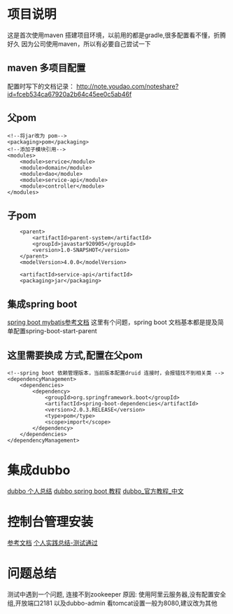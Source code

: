 # 项目说明
这是首次使用maven 搭建项目环境，以前用的都是gradle,很多配置看不懂，折腾好久
因为公司使用maven，所以有必要自己尝试一下

## maven 多项目配置
配置时写下的文档记录： http://note.youdao.com/noteshare?id=fceb534ca67920a2b64c45ee0c5ab46f

父pom
--
    <!--将jar改为 pom-->
    <packaging>pom</packaging>
    <!--添加子模块引用-->
    <modules>
        <module>service</module>
        <module>domain</module>
        <module>dao</module>
        <module>service-api</module>
        <module>controller</module>
    </modules>
    
子pom
--
        <parent>
            <artifactId>parent-system</artifactId>
            <groupId>javastar920905</groupId>
            <version>1.0-SNAPSHOT</version>
        </parent>
        <modelVersion>4.0.0</modelVersion>
    
        <artifactId>service-api</artifactId>
        <packaging>jar</packaging>

## 集成spring boot 
[spring boot mybatis参考文档](http://note.youdao.com/noteshare?id=a4ae45c118dee63658e4a4a1e85bf0a9&sub=5B30651D819F4247991158D475F94D23)
这里有个问题，spring boot 文档基本都是提及简单配置spring-boot-start-parent

这里需要换成 <dependencyManagement>方式,配置在父pom
-- 
    <!--spring boot 依赖管理版本，当前版本配置druid 连接时，会报错找不到相关类 -->
    <dependencyManagement>
        <dependencies>
            <dependency>
                <groupId>org.springframework.boot</groupId>
                <artifactId>spring-boot-dependencies</artifactId>
                <version>2.0.3.RELEASE</version>
                <type>pom</type>
                <scope>import</scope>
            </dependency>
        </dependencies>
    </dependencyManagement>

# 集成dubbo 
[dubbo 个人总结](http://note.youdao.com/noteshare?id=a848648305c19df482669a58f76bdd77)
[dubbo spring boot 教程](https://github.com/apache/incubator-dubbo-spring-boot-project/blob/master/README_CN.md)
[dubbo_官方教程_中文](http://dubbo.incubator.apache.org/#!/?lang=zh-cn)


# 控制台管理安装 
[参考文档](http://dubbo.incubator.apache.org/#!/docs/admin/install/admin-console.md?lang=zh-cn)
[个人实践总结-测试通过](https://share.weiyun.com/5k4OqmP)

# 问题总结
测试中遇到一个问题, 连接不到zookeeper
原因: 使用阿里云服务器,没有配置安全组,开放端口2181 以及dubbo-admin 看tomcat设置一般为8080,建议改为其他